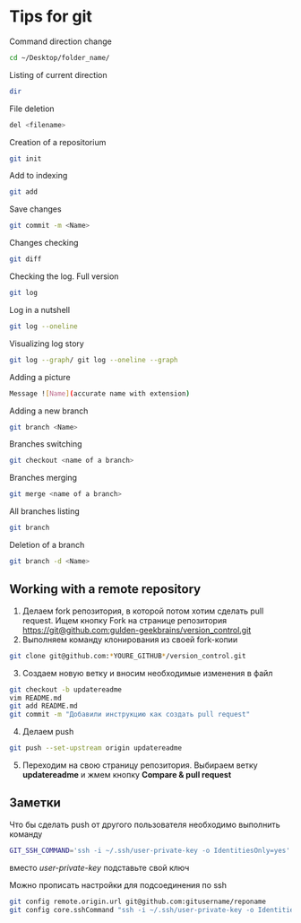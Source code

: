 # Tips for git

Command direction change
```sh
cd ~/Desktop/folder_name/
``` 

Listing of current direction
```sh
dir
```

 File deletion
 ```sh
 del <filename>
 ```

Creation of a repositorium
```sh
git init
```

Add to indexing
```sh
git add
```

Save changes
```sh
git commit -m <Name>
```

Changes checking
```sh
git diff
```

Checking the log. Full version
```sh
git log
```

Log in a nutshell
```sh
git log --oneline
```

Visualizing log story
```sh
git log --graph/ git log --oneline --graph
```

Adding a picture
```sh
Message ![Name](accurate name with extension)
```

Adding a new branch
```sh
git branch <Name>
```

Branches switching
```sh
git checkout <name of a branch>
```

Branches merging
```sh
git merge <name of a branch>
```

All branches listing
```sh
git branch
```

Deletion of a branch
```sh
git branch -d <Name>
```

## Working with a remote repository

1. Делаем fork репозитория, в которой потом хотим сделать pull request. Ищем кнопку Fork на странице репозитория <https://git@github.com:gulden-geekbrains/version_control.git>
2. Выполняем команду клонирования из своей fork-копии
```sh
git clone git@github.com:*YOURE_GITHUB*/version_control.git
```
3. Создаем новую ветку и вносим необходимые изменения в файл
```sh
git checkout -b updatereadme
vim README.md
git add README.md
git commit -m "Добавили инструкцию как создать pull request"
```
4. Делаем push  
```sh
git push --set-upstream origin updatereadme
```
5. Переходим на свою страницу репозитория. Выбираем ветку **updatereadme** и жмем кнопку **Compare & pull request**

## Заметки

Что бы сделать push от другого пользователя необходимо выполнить команду
```sh
GIT_SSH_COMMAND='ssh -i ~/.ssh/user-private-key -o IdentitiesOnly=yes' git push git@github.com:gulden-geekbrains/version_control.git
```

вместо *user-private-key* подставьте свой ключ

Можно прописать настройки для подсоединения по ssh
```sh
git config remote.origin.url git@github.com:gitusername/reponame
git config core.sshCommand "ssh -i ~/.ssh/user-private-key -o IdentitiesOnly=yes"
```
